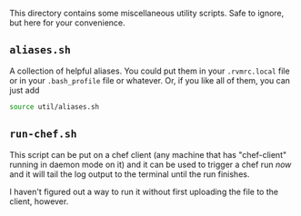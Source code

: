This directory contains some miscellaneous utility scripts.  Safe to
ignore, but here for your convenience.

`aliases.sh`
------------
A collection of helpful aliases.  You could put them in your
`.rvmrc.local` file or in your `.bash_profile` file or whatever.  Or, if
you like all of them, you can just add

```bash
source util/aliases.sh
```

`run-chef.sh`
-------------
This script can be put on a chef client (any machine that has
"chef-client" running in daemon mode on it) and it can be used to
trigger a chef run _now_ and it will tail the log output to the terminal
until the run finishes.

I haven't figured out a way to run it without first uploading the file
to the client, however.
